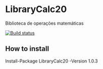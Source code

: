 # LibraryCalc20
Biblioteca de operações matemáticas

[![Build status](https://ci.appveyor.com/api/projects/status/7et2wx35ci0yfsy2/branch/master?svg=true)](https://ci.appveyor.com/project/Citrangulo/librarycalc20/branch/master)

## How to install
Install-Package LibraryCalc20 -Version 1.0.3
